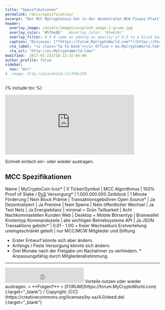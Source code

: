 ```yaml
---
title: "Spezifikationen"
permalink: /docs/spezification/
excerpt: "Der MCC MyCryptoCoin hat in der dezentralen MCW Finanz-Plattform seine eigene Blockchain."
header:
  overlay_image: /assets/images/unsplash-image-1-gruen.jpg
  overlay_color: "#57be8b"   #overlay_color: "#5e616c"
  overlay_filter: 0.5 # same as adding an opacity of 0.5 to a black background
  caption: "Discouse: [**https://Forum.MyCryptoWorld.com**](https://Forum.MyCryptoWorld.com){:target='_blank'}"
  cta_label: "<i class='fa fa-book'></i> Office > eu.MyCryptoWorld.Com"
  cta_url: "http://eu.MyCryptoWorld.Com/"
modified:  2017-01-231T10:13:32-04:00
author_profile: false
sidebar:
  nav: "mcc"
#  image: http://placehold.it/350x250
---
```

{% include toc %}

<iframe class="ktv2" src="https://klicktipp.s3.amazonaws.com/userimages/27858/forms/59923/1dw3zmpxz8zed59.html" 
style="position:relative;display:inline-block;border:none;background:transparent none no-repeat scroll 0 0;margin:0;" width="420" height="194" scrolling="no"></iframe>

Schnell einfach ein- oder wieder austragen.

## MCC Spezifikationen

Name | MyCryptoCoin
Icon* | X
Ticker/Symbol | MCC
Algorithmus | 100% Proof of Stake / [PoS](https://en.wikipedia.org/wiki/Proof-of-stake)
Versorgung* | 1.000.000.000
Zeitblock | 1 Minute
Förderung | Nein
Block Prämie | Transaktionsgebühren
Open Source* | Ja
Dezentralisiert | Ja
Premine | Nein
Sperre | Nein
öffentlicher Wechsel | Ja
Test Netz | Ja
Energiebilanz | minimal = Grün
Teilbarkeit | Acht Nachkommastellen
Kunden Web | Desktop + Mobile
Börsentyp | Brainwallet
Knotentyp Kommandozeile | alle wichtigen Betriebsysteme
API | Ja JSON
Transaktions gebühr* | 0.01 - 1.00 = freier Wechselkurs
Erstverteilung uneingeschränkt geteilt | nur MCC/MCW Mitglieder und Stiftung
* Erster Entwurf könnte sich aber ändern.
* Anfangs / Feste Versorgung könnte sich ändern.
* Drei Monate nach der Freigabe um Nachahmer zu verhindern. * Anpassungsfähig durch Mitgliederabstimmung.

---
<iframe class="ktv2" src="https://klicktipp.s3.amazonaws.com/userimages/27858/forms/59928/1dw8zmpxz8z84a3.html" 
style="position:relative;display:inline-block;border:none;background:transparent none no-repeat scroll 0 0;margin:0;" width="256" height="50" scrolling="no"></iframe> 
Vorteile nutzen oder wieder austragen.  < **Fragen?** > [FORUM](https://forum.MyCryptoWorld.com){:target="_blank"} / Copyright: [CC](https://creativecommons.org/licenses/by-sa/4.0/deed.de){:target="_blank"}
